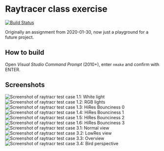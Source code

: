 # Raytracer class exercise
[![Build Status](https://travis-ci.org/ai4rei/raytracr.svg?branch=master)](https://travis-ci.org/ai4rei/raytracr)

Originally an assignment from 2020-01-30, now just a playground for a future project.

## How to build
Open *Visual Studio Command Prompt* (2010+), enter `nmake` and confirm with ENTER.

## Screenshots
![Screenshot of raytracr test case 1.1: White light](http://nn.ai4rei.net/share/raytracr1_1.jpg)
![Screenshot of raytracr test case 1.2: RGB lights](http://nn.ai4rei.net/share/raytracr1_2.jpg)
![Screenshot of raytracr test case 1.3: HiRes Bounciness 0](http://nn.ai4rei.net/share/raytracr1_3.jpg)
![Screenshot of raytracr test case 1.4: HiRes Bounciness 1](http://nn.ai4rei.net/share/raytracr1_4.jpg)
![Screenshot of raytracr test case 1.5: HiRes Bounciness 2](http://nn.ai4rei.net/share/raytracr1_5.jpg)
![Screenshot of raytracr test case 1.6: HiRes Bounciness 3](http://nn.ai4rei.net/share/raytracr1_6.jpg)
![Screenshot of raytracr test case 3.1: Normal view](http://nn.ai4rei.net/share/raytracr3_1.jpg)
![Screenshot of raytracr test case 3.2: LowRes view](http://nn.ai4rei.net/share/raytracr3_2.jpg)
![Screenshot of raytracr test case 3.3: Overview](http://nn.ai4rei.net/share/raytracr3_3.jpg)
![Screenshot of raytracr test case 3.4: Bird perspective](http://nn.ai4rei.net/share/raytracr3_4.jpg)
